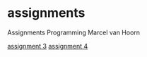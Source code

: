 # assignments
Assignments Programming Marcel van Hoorn

[assignment 3](https://github.com/marcelhv99/assignments/blob/master/assignment3.ipynb)
[assignment 4](https://github.com/marcelhv99/assignments/blob/master/assignment4.ipynb)
